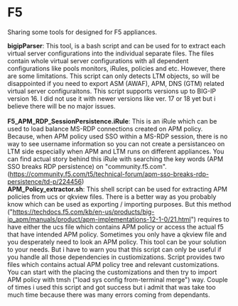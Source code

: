 # F5
Sharing some tools for designed for F5 appliances.<br>

<b>bigipParser</b>: This tool, is a bash script and can be used for to extract each virtual server configurations into the individual separate files. The files contain whole virtual server configurations with all dependent configurations like pools monitors, iRules, policies and etc. However, there are some limitations. This script can only detects LTM objects, so will be disappointed if you need to export ASM (AWAF), APM, DNS (GTM) related virtual server configuraitons. This script supports versions up to BIG-IP version 16. I did not use it with newer versions like ver. 17 or 18 yet but i believe there will be no major issues.<br>
<br>
<b>F5_APM_RDP_SessionPersistence.iRule</b>: This is an iRule which can be used to load balance MS-RDP connections created on APM policy. Because, when APM policy used SSO within a MS-RDP session, there is no way to see username information so you can not create a persistanceo on LTM side especially when APM and LTM runs on different appliances. You can find actual story behind this iRule with searching the key words (APM SSO breaks RDP persistence) on "community.f5.com". (https://community.f5.com/t5/technical-forum/apm-sso-breaks-rdp-persistence/td-p/224456)
<br>
<b>APM_Policy_extractor.sh</b>: This shell script can be used for extracting APM policies from ucs or qkview files. There is a better way as you probably know which can be used as exporting / importing purposes. But this method ("https://techdocs.f5.com/kb/en-us/products/big-ip_apm/manuals/product/apm-implementations-12-1-0/21.html") requires to have either the ucs file which contains APM policy or access the actual f5 that have intended APM policy. Sometimes you only have a qkview file and you desperately need to look an APM policy. This tool can be your solution to your needs. But i have to warn you that this script can only be useful if you handle all those dependencies in custiomizations. 
Script provides two files which contains actual APM policy tree and relevant customizations. You can start with the placing the  customizations and then try to import APM policy with tmsh ("load sys config from-terminal merge") way. Couple of times i used this script and got success but i admit that was take too much time because there was many errors coming from dependants.

